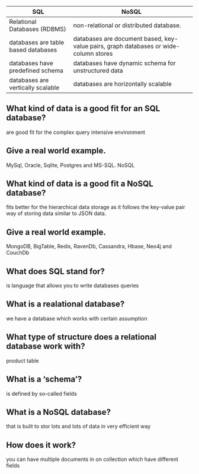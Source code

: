 

SQL  | NoSQL
---------|-------------------
Relational Databases (RDBMS)   | non-relational or distributed database.
databases are table based databases   | databases are document based, key-value pairs, graph databases or wide-column stores
databases have predefined schema   | databases have dynamic schema for unstructured data
databases are vertically scalable   | databases are horizontally scalable
  
 	 
 	 
 	 
 	 
## What kind of data is a good fit for an SQL database?
are good fit for the complex query intensive environment
## Give a real world example.
MySql, Oracle, Sqlite, Postgres and MS-SQL. NoSQL
## What kind of data is a good fit a NoSQL database?
fits better for the hierarchical data storage as it follows the key-value pair way of storing data similar to JSON data.
## Give a real world example.
MongoDB, BigTable, Redis, RavenDb, Cassandra, Hbase, Neo4j and CouchDb

## What does SQL stand for?
is language that allows you to write databases queries
## What is a realational database?
we have a database which works with certain assumption
## What type of structure does a relational database work with?
product table 
## What is a ‘schema’?
is defined by so-called fields 
## What is a NoSQL database?
that is bulit to stor lots and lots of data in very efficient way
## How does it work?
you can have multiple documents in on collection which have different fields
